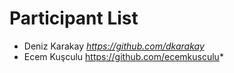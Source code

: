 # Participant List
- Deniz Karakay *https://github.com/dkarakay*
- Ecem Kuşculu https://github.com/ecemkusculu*

